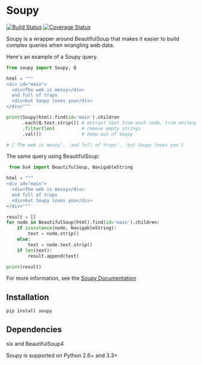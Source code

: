 # Soupy

[![Build Status](https://travis-ci.org/ChrisBeaumont/soupy.svg?branch=master)](https://travis-ci.org/ChrisBeaumont/soupy) [![Coverage Status](https://coveralls.io/repos/ChrisBeaumont/soupy/badge.svg)](https://coveralls.io/r/ChrisBeaumont/soupy)


Soupy is a wrapper around BeautifulSoup that makes it easier
to build complex queries when wrangling web data.

Here's an example of a Soupy query.

```python
from soupy import Soupy, Q

html = """
<div id="main">
  <div>The web is messy</div>
  and full of traps
  <div>but Soupy loves you</div>
</div>"""

print(Soupy(html).find(id='main').children
      .each(Q.text.strip()) # extract text from each node, trim whitespace
      .filter(len)          # remove empty strings
      .val())               # dump out of Soupy

# ['The web is messy', 'and full of traps', 'but Soupy loves you']
```

The same query using BeautifulSoup:

```python
 from bs4 import BeautifulSoup, NavigableString

html = """
<div id="main">
  <div>The web is messy</div>
  and full of traps
  <div>but Soupy loves you</div>
</div>"""

result = []
for node in BeautifulSoup(html).find(id='main').children:
    if isinstance(node, NavigableString):
        text = node.strip()
    else:
        text = node.text.strip()
    if len(text):
        result.append(text)

print(result)
```

For more information, see the [Soupy Documentation](http://soupy.readthedocs.org)

## Installation

```
pip install soupy
```

## Dependencies

six and BeautifulSoup4

Soupy is supported on Python 2.6+ and 3.3+
